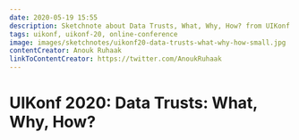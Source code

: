 ```yaml
---
date: 2020-05-19 15:55
description: Sketchnote about Data Trusts, What, Why, How? from UIKonf 2020 (online conference)
tags: uikonf, uikonf-20, online-conference
image: images/sketchnotes/uikonf20-data-trusts-what-why-how-small.jpg
contentCreator: Anouk Ruhaak
linkToContentCreator: https://twitter.com/AnoukRuhaak
---
```


# UIKonf 2020: Data Trusts: What, Why, How?
